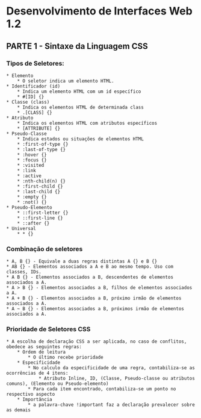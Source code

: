 # Desenvolvimento de Interfaces Web 1.2
## PARTE 1 - Sintaxe da Linguagem CSS

### Tipos de Seletores:
    * Elemento
        * O seletor indica um elemento HTML.
    * Identificador (id)
        * Indica um elemento HTML com um id específico
        * #[ID] {}
    * Classe (class)
        * Indica os elementos HTML de determinada class
        * .[CLASS] {}
    * Atributo
        * Indica os elementos HTML com atributos específicos
        * [ATTRIBUTE] {}
    * Pseudo-Classe
        * Indica estados ou situações de elementos HTML
        * :first-of-type {}
        * :last-of-type {}
        * :hover {}
        * :focus {} 
        * :visited
        * :link
        * :active
        * :nth-child(n) {}
        * :first-child {}
        * :last-child {}
        * :empty {}
        * :not() {}
    * Pseudo-Elemento
        * ::first-letter {}
        * ::first-line {}
        * ::after {}
    * Universal
        * * {}

### Combinação de seletores
    * A, B {} - Equivale a duas regras distintas A {} e B {}
    * AB {} - Elementos associados a A e B ao mesmo tempo. Uso com classes, IDs.
    * A B {} - Elementos associados a B, descendentes de elementos associados a A.
    * A > B {} - Elementos associados a B, filhos de elementos associados a A.
    * A + B {} - Elementos associados a B, próximo irmão de elementos associados a A.
    * A ~ B {} - Elementos associados a B, próximos irmão de elementos associados a A.

### Prioridade de Seletores CSS
    * A escolha de declaração CSS a ser aplicada, no caso de conflitos, obedece as seguintes regras:
        * Ordem de leitura
            * O último recebe prioridade
        * Especificidade
            * No calculo da especificidade de uma regra, contabiliza-se as ocorrências de 4 itens:
                * Atributo Inline, ID, (Classe, Pseudo-classe ou atributos comuns), (Elemento ou Pseudo-elemento)
            * Para cada item encontrado, contabiliza-se um ponto no respectivo aspecto
        * Importância
            * a palavra-chave !important faz a declaração prevalecer sobre as demais
    